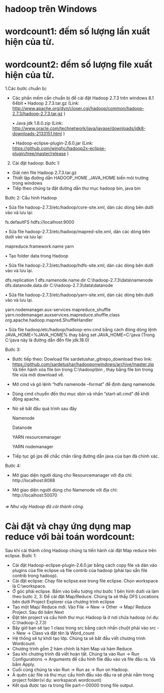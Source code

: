# hadoop trên Windows
# wordcount1: đếm số lượng lần xuất hiện của từ.
# wordcount2: đếm số lượng file xuất hiện của từ.

1.Các bước chuẩn bị:
  -	Các phần mềm cần chuẩn bị để cài đặt Hadoop 2.7.3 trên windows 8.1 64bit
    •	Hadoop 2.7.3.tar.gz 
    (Link: http://www.apache.org/dyn/closer.cgi/hadoop/common/hadoop-2.7.3/hadoop-2.7.3.tar.gz )
    
    •	Java jdk 1.8.0.zip 
    (Link: http://www.oracle.com/technetwork/java/javase/downloads/jdk8-downloads-2133151.html )
    
    •	Hadoop-eclipse-plugin-2.6.0.jar 
    (Link: https://github.com/winghc/hadoop2x-eclipse-plugin/tree/master/release )
2. Cài đặt hadoop:
  Bước 1: 
-	Giải nén file Hadoop 2.7.3.tar.gz
-	Thiết lập đường dẫn HADOOP_HOME ,JAVA_HOME biến môi trường trong windows
-	Tiếp theo chúng ta đặt đường dẫn thư mục hadoop bin, java bin

Bước 2: Cấu hình Hadoop

•	Sửa file hadoop-2.7.3/etc/hadoop/core-site.xml, dán các dòng bên dưới vào và lưu lại: 

<configuration>
   <property>
       <name>fs.defaultFS</name>
       <value>hdfs://localhost:9000</value>
   </property>
</configuration>

•	Sửa file hadoop-2.7.3/etc/hadoop/mapred-site.xml, dán các dòng bên dưới vào và lưu lại: 

<configuration>
   <property>
       <name>mapreduce.framework.name</name>
       <value>yarn</value>
   </property>
</configuration>

•	Tạo folder data trong Hadoop

•	Sửa file  hadoop-2.7.3/etc/hadoop/hdfs-site.xml, dán các dòng bên dưới vào và lưu lại.

<configuration>
   <property>
       <name>dfs.replication</name>
       <value>1</value>
   </property>
   <property>
       <name>dfs.namenode.name.dir</name>
       <value>C:\hadoop-2.7.3\data\namenode</value>
   </property>
   <property>
       <name>dfs.datanode.data.dir</name>
     <value>C:\hadoop-2.7.3\data\datanode</value>
   </property>
</configuration>

•	Sửa file  hadoop-2.7.3/etc/hadoop/yarn-site.xml, dán các dòng bên dưới vào và lưu lại. 

<configuration>
   <property>
       <name>yarn.nodemanager.aux-services</name>
       <value>mapreduce_shuffle</value>
   </property>
   <property>
      <name>yarn.nodemanager.auxservices.mapreduce.shuffle.class
</name>  
<value>org.apache.hadoop.mapred.ShuffleHandler</value>
   </property>
</configuration>

•	Sửa file hadoop/etc/hadoop/hadoop-env.cmd bằng cách đóng dòng lệnh JAVA_HOME=%JAVA_HOME% thay bằng set JAVA_HOME=C:\java (Trong C:\java này là đường dẫn đến file jdk.18.0)

Bước 3: 

-	Bước tiếp theo: Dowload file sardetushar_gitrepo_download theo link: https://github.com/sardetushar/hadooponwindows/archive/master.zip
Và tiến hành xóa file bin trong C:\hadoop\bin , thay bằng file bin trong file vừa mới download về.

-	Mở cmd và gõ lệnh “hdfs namenode –format” để định dạng namenode.

-	Dùng cmd chuyển đến thư mục sbin và nhấn “start-all.cmd” để khởi động apache.

-	Nó sẽ bắt đầu quá trình sau đây

 	Namenode
  
 	Datanode
  
 	YARN resourcemanager
  
 	YARN nodemanager
  
-	Tiếp tục gõ jps để chắc chắn rằng đường dẫn java của bạn đã chính xác. 

 Bước 4: 
 
-	Mở giao diện người dùng cho Resourcemanager với địa chỉ:  http://localhost:8088

-	Mở giao diện người dùng cho Namenode với địa chỉ:  http://localhost:50070

###### => Như vậy Hadoop đã cài thành công.

# Cài đặt và chạy ứng dụng map reduce với bài toán wordcount:
Sau khi cài thành công Hadoop chúng ta tiến hành cài đặt Map reduce trên eclipse.
Bước 1: 
-	Cài đặt Hadoop-eclipse-plugin-2.6.0.jar bằng cách copy file và dán vào plugins của file eclipse và file contrib của hadoop (phải tạo sẵn file contrib trong hadoop).
-	Cài đặt eclipse: Chạy file eclipse.exe trong file eclipse. Chọn workspace là C:\workspace.
-	Ở góc phải eclipse. Bấm vào biểu tượng như bước 1 bên hình dưới và làm theo bước 2, 3: Để cài đặt Map/Reduce. Chúng ta sẽ thấy DFS Locations bên dưới Project Explorer của chương trình eclipse
-	Tạo một Map/ Reduce mới. Vào File -> New -> Other -> Map/ Reduce Project. Sau đó bấm Next
-	Đặt tên project và cấu hình thư mục Hadoop là ở nơi chứa hadoop (ví dụ: C:\hadoop-2.7.3)
-	Bây giờ bạn sẽ tạo 1 class trong src bằng cách nhấn chuột phải vào src -> New -> Class và đặt tên là Word_count
-	Hệ thống sẽ tự khởi tạo lớp. Chúng ta sẽ bắt đầu viết chương trình Wordcount.
-	Chương trình gồm 2 hàm chính là hàm Map và hàm Reduce.
-	Sau khi chương trình đã viết hoàn tất. Chúng ta vào Run -> Run Configurations -> Arguments để cấu hình file đầu vào và file đầu ra. Và bấm Apply.
-	Cuối cùng chúng ta vào Run -> Run as -> Run on Hadoop.
-	À quên các file và thư mục cấu hình đầu vào đầu ra sẽ phải nằm trong project folder(ví dụ: workspace\ wordcount)
-	Kết quả được tạo ra trong file part-r-00000 trong file output.
